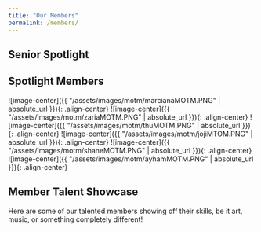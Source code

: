 ```yaml
---
title: "Our Members"
permalink: /members/
---
```


## Senior Spotlight






## Spotlight Members
![image-center]({{ "/assets/images/motm/marcianaMOTM.PNG" | absolute_url }}){: .align-center}
![image-center]({{ "/assets/images/motm/zariaMOTM.PNG" | absolute_url }}){: .align-center}
![image-center]({{ "/assets/images/motm/thuMOTM.PNG" | absolute_url }}){: .align-center}
![image-center]({{ "/assets/images/motm/jojiMTOM.PNG" | absolute_url }}){: .align-center}
![image-center]({{ "/assets/images/motm/shaneMOTM.PNG" | absolute_url }}){: .align-center}
![image-center]({{ "/assets/images/motm/ayhamMOTM.PNG" | absolute_url }}){: .align-center}



## Member Talent Showcase

Here are some of our talented members showing off their skills, be it art, music, or something completely different!

<!-- here, use YouTube embeds and whatnot -->
